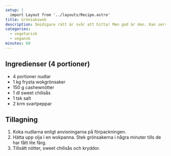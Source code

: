 ```yaml
---
setup: |
  import Layout from '../layouts/Recipe.astro'
title: Grönsakswok
description: Smidigare rätt är svår att hitta! Men god är den. Kan serveras med till exempel glas- eller äggnudlar, men passar också fint till andra kolhydrater.
categories:
  - vegetarisk
  - vegansk
minutes: 60
---
```


## Ingredienser (4 portioner)

- 4 portioner nudlar
- 1 kg frysta wokgrönsaker
- 150 g cashewnötter
- 1 dl sweet chilisås
- 1 tsk salt
- 2 krm svartpeppar

## Tillagning

1. Koka nudlarna enligt anvisningarna på förpackningen.
1. Hätta upp olja i en wokpanna. Stek grönsakerna i några minuter tills de har fått lite färg.
1. Tillsätt nötter, sweet chilisås och kryddor.
